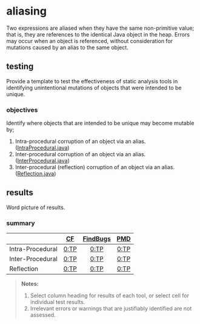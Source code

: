 # aliasing
Two expressions are aliased when they have the same non-primitive value; that is, they are references to the identical Java object in the heap. Errors may occur when an object is referenced, without consideration for mutations caused by an alias to the same object.

## testing
Provide a template to test the effectiveness of static analysis tools in identifying unintentional mutations of objects that were intended to be unique.

### objectives
Identify where objects that are intended to be unique may become mutable by;
1. Intra-procedural corruption of an object via an alias. ([IntraProcedural.java](https://github.com/michaelemery/staticanalysis/blob/master/checker/aliasing/IntreProcedural.java))
2. Inter-procedural corruption of an object via an alias. ([InterProcedural.java](https://github.com/michaelemery/staticanalysis/blob/master/checker/aliasing/InterProcedural.java))
3. Inter-procedural (reflection) corruption of an object via an alias. ([Reflection.java](https://github.com/michaelemery/staticanalysis/blob/master/checker/aliasing/Reflection.java))


## results

Word picture of results.

### summary

| | [CF](https://github.com/michaelemery/staticanalysis/blob/master/checker/aliasing/checkerframework.md) | [FindBugs](https://github.com/michaelemery/staticanalysis/blob/master/checker/aliasing/findbugs.md) | [PMD](https://github.com/michaelemery/staticanalysis/blob/master/checker/aliasing/pmd.md) |
| --- | :---: | :---: | :---: |
| Intra-Procedural | [0:TP](https://github.com/michaelemery/staticanalysis/blob/master/checker/aliasing/checkerframework.md#intra-procedural) | [0:TP](https://github.com/michaelemery/staticanalysis/blob/master/checker/aliasing/findbugs.md#intra-procedural) | [0:TP](https://github.com/michaelemery/staticanalysis/blob/master/checker/aliasing/pmd.md#intra-procedural) |
| Inter-Procedural | [0:TP](https://github.com/michaelemery/staticanalysis/blob/master/checker/aliasing/checkerframework.md#inter-procedural) | [0:TP](https://github.com/michaelemery/staticanalysis/blob/master/checker/aliasing/findbugs.md#inter-procedural) | [0:TP](https://github.com/michaelemery/staticanalysis/blob/master/checker/aliasing/pmd.md#inter-procedural) |
| Reflection | [0:TP](https://github.com/michaelemery/staticanalysis/blob/master/checker/aliasing/checkerframework.md#reflection) | [0:TP](https://github.com/michaelemery/staticanalysis/blob/master/checker/aliasing/findbugs.md#reflection) | [0:TP](https://github.com/michaelemery/staticanalysis/blob/master/checker/aliasing/pmd.md#reflection)|

> **Notes:** <br>
> 1. Select column heading for results of each tool, or select cell for individual test results.
> 2. Irrelevant errors or warnings that are justifiably identified are not assessed.